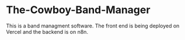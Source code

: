 # The-Cowboy-Band-Manager
This is a band managment software. The front end is being deployed on Vercel and the backend is on n8n.

